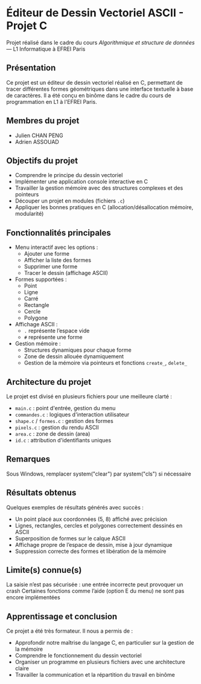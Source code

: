 # Éditeur de Dessin Vectoriel ASCII - Projet C

Projet réalisé dans le cadre du cours *Algorithmique et structure de données* — L1 Informatique à EFREI Paris

## Présentation

Ce projet est un éditeur de dessin vectoriel réalisé en C, permettant de tracer différentes formes géométriques dans une interface textuelle à base de caractères. Il a été conçu en binôme dans le cadre du cours de programmation en L1 à l'EFREI Paris.

## Membres du projet

- Julien CHAN PENG
- Adrien ASSOUAD

## Objectifs du projet

- Comprendre le principe du dessin vectoriel
- Implémenter une application console interactive en C
- Travailler la gestion mémoire avec des structures complexes et des pointeurs
- Découper un projet en modules (fichiers `.c`)
- Appliquer les bonnes pratiques en C (allocation/désallocation mémoire, modularité)

## Fonctionnalités principales

- Menu interactif avec les options :
  - Ajouter une forme
  - Afficher la liste des formes
  - Supprimer une forme
  - Tracer le dessin (affichage ASCII)
- Formes supportées :
  - Point
  - Ligne
  - Carré
  - Rectangle
  - Cercle
  - Polygone
- Affichage ASCII :
  - `.` représente l’espace vide
  - `#` représente une forme
- Gestion mémoire :
  - Structures dynamiques pour chaque forme
  - Zone de dessin allouée dynamiquement
  - Gestion de la mémoire via pointeurs et fonctions `create_`, `delete_`

## Architecture du projet

Le projet est divisé en plusieurs fichiers pour une meilleure clarté :
- `main.c` : point d'entrée, gestion du menu
- `commandes.c` : logiques d'interaction utilisateur
- `shape.c` / `formes.c` : gestion des formes
- `pixels.c` : gestion du rendu ASCII
- `area.c` : zone de dessin (area)
- `id.c` : attribution d'identifiants uniques

## Remarques
Sous Windows, remplacer system("clear") par system("cls") si nécessaire

## Résultats obtenus
Quelques exemples de résultats générés avec succès :
- Un point placé aux coordonnées (5, 8) affiché avec précision
- Lignes, rectangles, cercles et polygones correctement dessinés en ASCII
- Superposition de formes sur le calque ASCII
- Affichage propre de l’espace de dessin, mise à jour dynamique
- Suppression correcte des formes et libération de la mémoire

## Limite(s) connue(s)
La saisie n’est pas sécurisée : une entrée incorrecte peut provoquer un crash
Certaines fonctions comme l’aide (option E du menu) ne sont pas encore implémentées

## Apprentissage et conclusion
Ce projet a été très formateur. Il nous a permis de :
- Approfondir notre maîtrise du langage C, en particulier sur la gestion de la mémoire
- Comprendre le fonctionnement du dessin vectoriel
- Organiser un programme en plusieurs fichiers avec une architecture claire
- Travailler la communication et la répartition du travail en binôme
